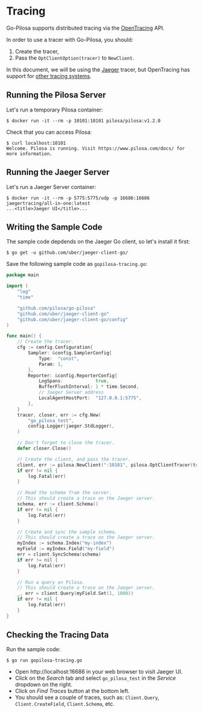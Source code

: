 # Tracing

Go-Pilosa supports distributed tracing via the [OpenTracing](https://opentracing.io/) API.

In order to use a tracer with Go-Pilosa, you should:
1. Create the tracer,
2. Pass the `OptClientOption(tracer)` to `NewClient`.

In this document, we will be using the [Jaeger](https://www.jaegertracing.io) tracer, but OpenTracing has support for [other tracing systems](https://opentracing.io/docs/supported-tracers/).

## Running the Pilosa Server

Let's run a temporary Pilosa container:

    $ docker run -it --rm -p 10101:10101 pilosa/pilosa:v1.2.0

Check that you can access Pilosa:

    $ curl localhost:10101
    Welcome. Pilosa is running. Visit https://www.pilosa.com/docs/ for more information.

## Running the Jaeger Server

Let's run a Jaeger Server container:

    $ docker run -it --rm -p 5775:5775/udp -p 16686:16686 jaegertracing/all-in-one:latest
    ...<title>Jaeger UI</title>...

## Writing the Sample Code

The sample code depdends on the Jaeger Go client, so let's install it first:

    $ go get -u github.com/uber/jaeger-client-go/

Save the following sample code as `gopilosa-tracing.go`:
```go
package main

import (
	"log"
	"time"

	"github.com/pilosa/go-pilosa"
	"github.com/uber/jaeger-client-go"
	"github.com/uber/jaeger-client-go/config"
)

func main() {
	// Create the tracer.
	cfg := config.Configuration{
		Sampler: &config.SamplerConfig{
			Type:  "const",
			Param: 1,
		},
		Reporter: &config.ReporterConfig{
			LogSpans:            true,
			BufferFlushInterval: 1 * time.Second,
			// Jaeger Server address
			LocalAgentHostPort:  "127.0.0.1:5775",
		},
	}
	tracer, closer, err := cfg.New(
		"go_pilosa_test",
		config.Logger(jaeger.StdLogger),
	)

	// Don't forget to close the tracer.
	defer closer.Close()

	// Create the client, and pass the tracer.
	client, err := pilosa.NewClient(":10101", pilosa.OptClientTracer(tracer))
	if err != nil {
		log.Fatal(err)
	}

	// Read the schema from the server.
	// This should create a trace on the Jaeger server.
	schema, err := client.Schema()
	if err != nil {
		log.Fatal(err)
	}

	// Create and sync the sample schema.
	// This should create a trace on the Jaeger server.
	myIndex := schema.Index("my-index")
	myField := myIndex.Field("my-field")
	err = client.SyncSchema(schema)
	if err != nil {
		log.Fatal(err)
	}

	// Run a query on Pilosa.
	// This should create a trace on the Jaeger server.
	_, err = client.Query(myField.Set(1, 1000))
	if err != nil {
		log.Fatal(err)
	}
}
```

## Checking the Tracing Data

Run the sample code:

    $ go run gopilosa-tracing.go


* Open http://localhost:16686 in your web browser to visit Jaeger UI.
* Click on the *Search* tab and select `go_pilosa_test` in the *Service* dropdown on the right.
* Click on *Find Traces* button at the bottom left.
* You should see a couple of traces, such as: `Client.Query`, `Client.CreateField`, `Client.Schema`, etc.
